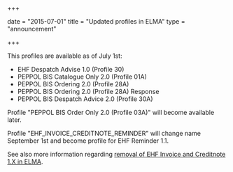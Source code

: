 +++

date = "2015-07-01"
title = "Updated profiles in ELMA"
type = "announcement"

+++

This profiles are available as of July 1st:

* EHF Despatch Advise 1.0 (Profile 30)
* PEPPOL BIS Catalogue Only 2.0 (Profile 01A)
* PEPPOL BIS Ordering 2.0 (Profile 28A)
* PEPPOL BIS Ordering 2.0 (Profile 28A) Response
* PEPPOL BIS Despatch Advice 2.0 (Profile 30A)

Profile "PEPPOL BIS Order Only 2.0 (Profile 03A)" will become available later.

Profile "EHF_INVOICE_CREDITNOTE_REMINDER" will change name September 1st and become profile for EHF Reminder 1.1.

See also more information regarding [removal of EHF Invoice and Creditnote 1.X in ELMA](/ehf/calendar/2015-09-01-removal-of-ehf-invoice-and-creditnote-1-x-in-elma/).
